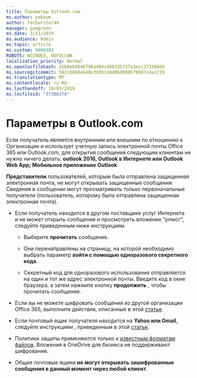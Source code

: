 ```yaml
---
title: Параметры Outlook.com
ms.author: pebaum
author: Techwriter40
manager: pamgreen
ms.date: 3/21/2019
ms.audience: Admin
ms.topic: article
ms.custom: 9000302
ROBOTS: NOINDEX, NOFOLLOW
localization_priority: Normal
ms.openlocfilehash: d1b6eb0846796a484cd60335737a3ecc373266dd
ms.sourcegitcommit: 582c8868e948e39db1e8d0bd8986f8087c4a1319
ms.translationtype: MT
ms.contentlocale: ru-RU
ms.lasthandoff: 10/03/2019
ms.locfileid: "37386378"
---
```

# <a name="settings-in-outlookcom"></a>Параметры в Outlook.com

Если получатель является внутренним или внешним по отношению к Организации и использует учетную запись электронной почты Office 365 или Outlook.com, для открытия сообщения следующим клиентам не нужно ничего делать: **outlook 2016, Outlook в Интернете или Outlook Web App; Мобильное приложение Outlook**

**Представители** пользователей, которым была отправлена защищенная электронная почта, не могут открывать защищенные сообщения. Сведения в сообщении могут просматривать только первоначальные получатели (пользователь, которому была отправлена защищенная электронная почта).

- Если получатель находится в другом поставщике услуг Интернета и&nbsp;не может открыть сообщение и просмотреть вложение "рпмсг", следуйте приведенным ниже инструкциям.
    
    - Выберите **прочитать** сообщение.
    
    - Они перенаправлены на страницу, на которой необходимо выбрать параметр **войти с помощью одноразового секретного кода**.
    
    - Секретный код для одноразового использования отправляется на один и тот же адрес электронной почты. Введите код в окне браузера, а затем нажмите кнопку **продолжить** , чтобы прочитать сообщение.

- Если вы не можете шифровать сообщения из другой организации Office 365, выполните действия, описанные в этой [статье](https://support.office.com/article/known-issues-opening-irm-protected-emails-sent-from-users-in-other-office-365-organizations-0dec0593-a05d-4aa2-8445-9311ebab3164).

- Если почтовый ящик получателя находится на **Yahoo или Gmail**, следуйте инструкциям</span> , приведенным в этой [статье](https://support.office.com/article/how-do-i-open-a-protected-message-1157a286-8ecc-4b1e-ac43-2a608fbf3098).

- Политики защиты применяются только к [известным форматам файлов](https://docs.microsoft.com/azure/information-protection/rms-client/client-admin-guide-file-types). Вложения в OneDrive для бизнеса не поддерживают шифрование.

- Общие почтовые ящики **не могут открывать зашифрованные сообщения в данный момент через любой клиент**. 
